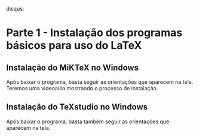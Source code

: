 disqus:

# Parte 1 - Instalação dos programas básicos para uso do LaTeX 

## Instalação do MiKTeX no Windows

Após baixar o programa, basta seguir as orientações que aparecem na tela. Teremos uma videoaula mostrando o processo de instalação. 

## Instalação do TeXstudio no Windows 
Após baixar o programa, basta também seguir as orientações que aparecem na tela. 

